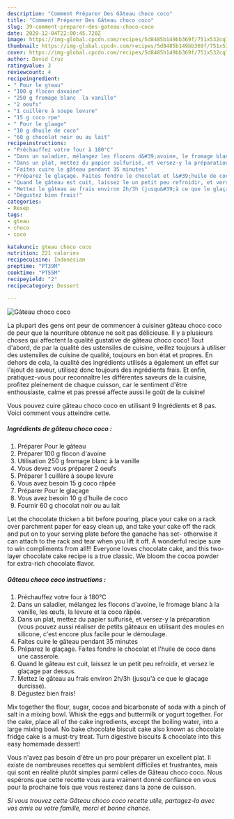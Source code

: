 ```yaml
---
description: "Comment Préparer Des Gâteau choco coco"
title: "Comment Préparer Des Gâteau choco coco"
slug: 39-comment-preparer-des-gateau-choco-coco
date: 2020-12-04T22:00:45.720Z
image: https://img-global.cpcdn.com/recipes/5d8485b149bb369f/751x532cq70/gateau-choco-coco-photo-principale-de-la-recette.jpg
thumbnail: https://img-global.cpcdn.com/recipes/5d8485b149bb369f/751x532cq70/gateau-choco-coco-photo-principale-de-la-recette.jpg
cover: https://img-global.cpcdn.com/recipes/5d8485b149bb369f/751x532cq70/gateau-choco-coco-photo-principale-de-la-recette.jpg
author: David Cruz
ratingvalue: 3
reviewcount: 4
recipeingredient:
- " Pour le gteau"
- "100 g flocon davoine"
- "250 g fromage blanc  la vanille"
- "2 oeufs"
- "1 cuillère à soupe levure"
- "15 g coco rpe"
- " Pour le glaage"
- "10 g dhuile de coco"
- "60 g chocolat noir ou au lait"
recipeinstructions:
- "Préchauffez votre four à 180°C"
- "Dans un saladier, mélangez les flocons d&#39;avoine, le fromage blanc à la vanille, les œufs, la levure et la coco râpée."
- "Dans un plat, mettez du papier sulfurisé, et versez-y la préparation (vous pouvez aussi réaliser de petits gâteaux en utilisant des moules en silicone, c&#39;est encore plus facile pour le démoulage."
- "Faites cuire le gâteau pendant 35 minutes"
- "Préparez le glaçage. Faites fondre le chocolat et l&#39;huile de coco dans une casserole."
- "Quand le gâteau est cuit, laissez le un petit peu refroidir, et versez le glaçage par dessus."
- "Mettez le gâteau au frais environ 2h/3h (jusqu&#39;à ce que le glaçage durcisse)."
- "Dégustez bien frais!"
categories:
- Resep
tags:
- gteau
- choco
- coco

katakunci: gteau choco coco 
nutrition: 221 calories
recipecuisine: Indonesian
preptime: "PT39M"
cooktime: "PT55M"
recipeyield: "2"
recipecategory: Dessert

---
```



![Gâteau choco coco](https://img-global.cpcdn.com/recipes/5d8485b149bb369f/751x532cq70/gateau-choco-coco-photo-principale-de-la-recette.jpg)

La plupart des gens ont peur de commencer à cuisiner gâteau choco coco de peur que la nourriture obtenue ne soit pas délicieuse. Il y a plusieurs choses qui affectent la qualité gustative de gâteau choco coco! Tout d'abord, de par la qualité des ustensiles de cuisine, veillez toujours à utiliser des ustensiles de cuisine de qualité, toujours en bon état et propres. En dehors de cela, la qualité des ingrédients utilisés a également un effet sur l'ajout de saveur, utilisez donc toujours des ingrédients frais. Et enfin, pratiquez-vous pour reconnaître les différentes saveurs de la cuisine, profitez pleinement de chaque cuisson, car le sentiment d'être enthousiaste, calme et pas pressé affecte aussi le goût de la cuisine!

<!--inarticleads1-->

Vous pouvez cuire gâteau choco coco en utilisant 9 Ingrédients et 8 pas. Voici comment vous atteindre cette.

##### Ingrédients de gâteau choco coco :

1. Préparer  Pour le gâteau
1. Préparer 100 g flocon d&#39;avoine
1. Utilisation 250 g fromage blanc à la vanille
1. Vous devez vous préparer 2 oeufs
1. Préparer 1 cuillère à soupe levure
1. Vous avez besoin 15 g coco râpée
1. Préparer  Pour le glaçage
1. Vous avez besoin 10 g d&#39;huile de coco
1. Fournir 60 g chocolat noir ou au lait


Let the chocolate thicken a bit before pouring, place your cake on a rack over parchment paper for easy clean up, and take your cake off the rack and put on to your serving plate before the ganache has set- otherwise it can attach to the rack and tear when you lift it off. A wonderful recipe sure to win compliments from all!!! Everyone loves chocolate cake, and this two-layer chocolate cake recipe is a true classic. We bloom the cocoa powder for extra-rich chocolate flavor. 

<!--inarticleads2-->

##### Gâteau choco coco instructions :

1. Préchauffez votre four à 180°C
1. Dans un saladier, mélangez les flocons d&#39;avoine, le fromage blanc à la vanille, les œufs, la levure et la coco râpée.
1. Dans un plat, mettez du papier sulfurisé, et versez-y la préparation (vous pouvez aussi réaliser de petits gâteaux en utilisant des moules en silicone, c&#39;est encore plus facile pour le démoulage.
1. Faites cuire le gâteau pendant 35 minutes
1. Préparez le glaçage. Faites fondre le chocolat et l&#39;huile de coco dans une casserole.
1. Quand le gâteau est cuit, laissez le un petit peu refroidir, et versez le glaçage par dessus.
1. Mettez le gâteau au frais environ 2h/3h (jusqu&#39;à ce que le glaçage durcisse).
1. Dégustez bien frais!


Mix together the flour, sugar, cocoa and bicarbonate of soda with a pinch of salt in a mixing bowl. Whisk the eggs and buttermilk or yogurt together. For the cake, place all of the cake ingredients, except the boiling water, into a large mixing bowl. No bake chocolate biscuit cake also known as chocolate fridge cake is a must-try treat. Turn digestive biscuits &amp; chocolate into this easy homemade dessert! 

<!--inarticleads1-->

<p>
Vous n'avez pas besoin d'être un pro pour préparer un excellent plat. Il existe de nombreuses recettes qui semblent difficiles et frustrantes, mais qui sont en réalité plutôt simples parmi celles de Gâteau choco coco. Nous espérons que cette recette vous aura vraiment donné confiance en vous pour la prochaine fois que vous resterez dans la zone de cuisson.
</p>

<p>
<i>Si vous trouvez cette Gâteau choco coco recette utile, partagez-la avec vos amis ou votre famille, merci et bonne chance.</i>
</p>
